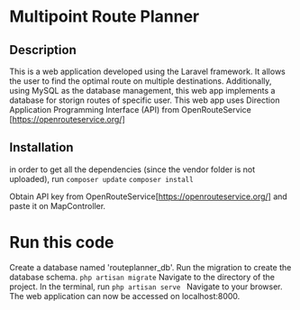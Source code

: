# Multipoint Route Planner

## Description

This is a web application developed using the Laravel framework. It allows the user to find the optimal route on multiple destinations. Additionally, using MySQL as the database management, this web app implements a database for storign routes of specific user. 
This web app uses Direction Application Programming Interface (API) from OpenRouteService [https://openrouteservice.org/]

## Installation

in order to get all the dependencies (since the vendor folder is not uploaded), run
`composer update`
`composer install`

Obtain API key from OpenRouteService[https://openrouteservice.org/]
and paste it on MapController.

# Run this code

Create a database named 'routeplanner_db'. Run the migration to create the database schema.
`php artisan migrate`
Navigate to the directory of the project. In the terminal, run
`php artisan serve `
Navigate to your browser. The web application can now be accessed on localhost:8000.
